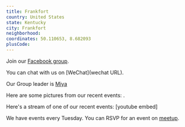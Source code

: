 ```yaml
---
title: Frankfort
country: United States
state: Kentucky
city: Frankfort
neighborhood: 
coordinates: 50.110653, 8.682093
plusCode:
---
```

Join our [Facebook group](https://www.facebook.com/groups/free.code.camp.frankfort.kentucky).

You can chat with us on [WeChat](wechat URL).

Our Group leader is [Miya](freecodecamp.org/miya)

Here are some pictures from our recent events:
![]().

Here's a stream of one of our recent events:
[youtube embed]

We have events every Tuesday. You can RSVP for an event on [meetup](meetupurl).
